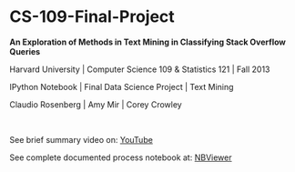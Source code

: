 CS-109-Final-Project
====================


<b>An Exploration of Methods in Text Mining in Classifying Stack Overflow Queries</b>

Harvard University | Computer Science 109 & Statistics 121 | Fall 2013 

IPython Notebook | Final Data Science Project | Text Mining 

Claudio Rosenberg | Amy Mir | Corey Crowley 


<br>

<p>
See brief summary video on: <a href="http://www.youtube.com/watch?v=FQ9_t87ik60&feature=youtu.be">YouTube</a>
</p>


<p>
See complete documented process notebook at: <a href="http://nbviewer.ipython.org/github/GalaxyThinker/CS-109-Final-Project/blob/master/final_project/CS109FinalProject.ipynb">NBViewer</a>
</p>
